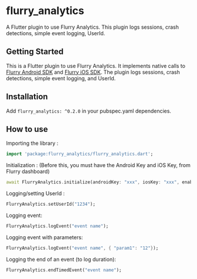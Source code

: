 # flurry_analytics

A Flutter plugin to use Flurry Analytics. This plugin logs sessions, crash detections, simple event logging, UserId.

## Getting Started

This is a Flutter plugin to use Flurry Analytics. It implements native calls to [Flurry Android SDK][flurry_sdk_android] and [Flurry iOS SDK][flurry_sdk_ios]. The plugin logs sessions, crash detections, simple event logging, and UserId.

## Installation

Add `flurry_analytics: ^0.2.0` in your pubspec.yaml dependencies.

## How to use #

Importing the library :

``` dart
import 'package:flurry_analytics/flurry_analytics.dart';
```

Initialization :
(Before this, you must have the Android Key and iOS Key, from Flurry dashboard)

``` dart
await FlurryAnalytics.initialize(androidKey: "xxx", iosKey: "xxx", enableLog: true);
```

Logging/setting UserId :

``` dart
FlurryAnalytics.setUserId("1234");
```

Logging event:

``` dart
FlurryAnalytics.logEvent("event name");
```

Logging event with parameters:

``` dart
FlurryAnalytics.logEvent("event name", { "param1": "12"});
```

Logging the end of an event (to log duration):

``` dart
FlurryAnalytics.endTimedEvent("event name");
```

[flurry_sdk_android]: https://developer.yahoo.com/flurry/docs/integrateflurry/android
[flurry_sdk_ios]: https://developer.yahoo.com/flurry/docs/integrateflurry/ios